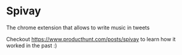 # Spivay
The chrome extension that allows to write music in tweets

Checkout https://www.producthunt.com/posts/spivay to learn how it worked in the past :)
